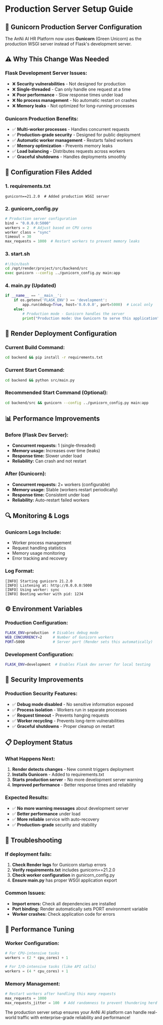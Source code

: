 # Production Server Setup Guide

## 🚀 **Gunicorn Production Server Configuration**

The AnNi AI HR Platform now uses **Gunicorn** (Green Unicorn) as the production WSGI server instead of Flask's development server.

## ⚠️ **Why This Change Was Needed**

### **Flask Development Server Issues:**
- ❌ **Security vulnerabilities** - Not designed for production
- ❌ **Single-threaded** - Can only handle one request at a time
- ❌ **Poor performance** - Slow response times under load
- ❌ **No process management** - No automatic restart on crashes
- ❌ **Memory leaks** - Not optimized for long-running processes

### **Gunicorn Production Benefits:**
- ✅ **Multi-worker processes** - Handles concurrent requests
- ✅ **Production-grade security** - Designed for public deployment
- ✅ **Automatic worker management** - Restarts failed workers
- ✅ **Memory optimization** - Prevents memory leaks
- ✅ **Load balancing** - Distributes requests across workers
- ✅ **Graceful shutdowns** - Handles deployments smoothly

## 🔧 **Configuration Files Added**

### **1. requirements.txt**
```
gunicorn==21.2.0  # Added production WSGI server
```

### **2. gunicorn_config.py**
```python
# Production server configuration
bind = "0.0.0.0:5000"
workers = 2  # Adjust based on CPU cores
worker_class = "sync"
timeout = 30
max_requests = 1000  # Restart workers to prevent memory leaks
```

### **3. start.sh**
```bash
#!/bin/bash
cd /opt/render/project/src/backend/src
exec gunicorn --config ../gunicorn_config.py main:app
```

### **4. main.py (Updated)**
```python
if __name__ == '__main__':
    if os.getenv('FLASK_ENV') == 'development':
        app.run(debug=True, host='0.0.0.0', port=5000)  # Local only
    else:
        # Production mode - Gunicorn handles the server
        print("Production mode: Use Gunicorn to serve this application")
```

## 🚀 **Render Deployment Configuration**

### **Current Build Command:**
```bash
cd backend && pip install -r requirements.txt
```

### **Current Start Command:**
```bash
cd backend && python src/main.py
```

### **Recommended Start Command (Optional):**
```bash
cd backend/src && gunicorn --config ../gunicorn_config.py main:app
```

## 📊 **Performance Improvements**

### **Before (Flask Dev Server):**
- **Concurrent requests:** 1 (single-threaded)
- **Memory usage:** Increases over time (leaks)
- **Response time:** Slower under load
- **Reliability:** Can crash and not restart

### **After (Gunicorn):**
- **Concurrent requests:** 2+ workers (configurable)
- **Memory usage:** Stable (workers restart periodically)
- **Response time:** Consistent under load
- **Reliability:** Auto-restart failed workers

## 🔍 **Monitoring & Logs**

### **Gunicorn Logs Include:**
- Worker process management
- Request handling statistics
- Memory usage monitoring
- Error tracking and recovery

### **Log Format:**
```
[INFO] Starting gunicorn 21.2.0
[INFO] Listening at: http://0.0.0.0:5000
[INFO] Using worker: sync
[INFO] Booting worker with pid: 1234
```

## ⚙️ **Environment Variables**

### **Production Configuration:**
```bash
FLASK_ENV=production  # Disables debug mode
WEB_CONCURRENCY=2     # Number of Gunicorn workers
PORT=5000             # Server port (Render sets this automatically)
```

### **Development Configuration:**
```bash
FLASK_ENV=development  # Enables Flask dev server for local testing
```

## 🚨 **Security Improvements**

### **Production Security Features:**
- ✅ **Debug mode disabled** - No sensitive information exposed
- ✅ **Process isolation** - Workers run in separate processes
- ✅ **Request timeout** - Prevents hanging requests
- ✅ **Worker recycling** - Prevents long-term vulnerabilities
- ✅ **Graceful shutdowns** - Proper cleanup on restart

## 📋 **Deployment Status**

### **What Happens Next:**
1. **Render detects changes** - New commit triggers deployment
2. **Installs Gunicorn** - Added to requirements.txt
3. **Starts production server** - No more development server warning
4. **Improved performance** - Better response times and reliability

### **Expected Results:**
- ✅ **No more warning messages** about development server
- ✅ **Better performance** under load
- ✅ **More reliable** service with auto-recovery
- ✅ **Production-grade** security and stability

## 🔧 **Troubleshooting**

### **If deployment fails:**
1. **Check Render logs** for Gunicorn startup errors
2. **Verify requirements.txt** includes gunicorn==21.2.0
3. **Check worker configuration** in gunicorn_config.py
4. **Ensure main.py** has proper WSGI application export

### **Common Issues:**
- **Import errors:** Check all dependencies are installed
- **Port binding:** Render automatically sets PORT environment variable
- **Worker crashes:** Check application code for errors

## 🎯 **Performance Tuning**

### **Worker Configuration:**
```python
# For CPU-intensive tasks
workers = (2 * cpu_cores) + 1

# For I/O-intensive tasks (like API calls)
workers = (4 * cpu_cores) + 1
```

### **Memory Management:**
```python
# Restart workers after handling this many requests
max_requests = 1000
max_requests_jitter = 100  # Add randomness to prevent thundering herd
```

The production server setup ensures your AnNi AI platform can handle real-world traffic with enterprise-grade reliability and performance!

